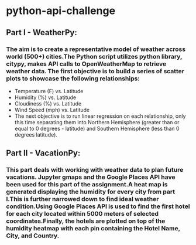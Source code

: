 # python-api-challenge
## Part I - WeatherPy:
### The aim is to create a representative model of weather across world (500+) cities.The Python script utilizes python library, citypy, makes API calls to OpenWeatherMap to retrieve weather data. The first objective is to build a series of scatter plots to showcase the following relationships:

- Temperature (F) vs. Latitude
- Humidity (%) vs. Latitude
- Cloudiness (%) vs. Latitude
- Wind Speed (mph) vs. Latitude
- The next objective is to run linear regression on each relationship, only this time separating them into Northern Hemisphere (greater than or equal to 0 degrees - latitude) and Southern Hemisphere (less than 0 degrees latitude).

## Part II - VacationPy:

### This part deals with working with weather data to plan future vacations. Jupyter gmaps and the Google Places API have been used for this part of the assignment.A heat map is generated displaying the humidity for every city from part I.This is further narrowed down to find ideal weather condition.Using Google Places API is used to find the first hotel for each city located within 5000 meters of selected coordinates.Finally, the hotels are plotted on top of the humidity heatmap with each pin containing the Hotel Name, City, and Country.

